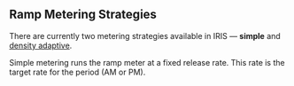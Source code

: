 ## Ramp Metering Strategies

There are currently two metering strategies available in IRIS — **simple** and
[density adaptive].

Simple metering runs the ramp meter at a fixed release rate.  This rate is the
target rate for the period (AM or PM).


[density adaptive]: density_metering.html
